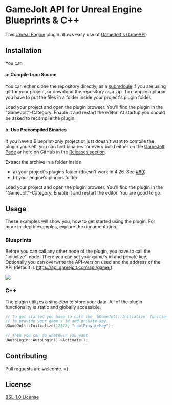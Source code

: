 # GameJolt API for Unreal Engine Blueprints & C++

This [Unreal Engine](https://www.unrealengine.com/) plugin allows easy use of [GameJolt's GameAPI](https://gamejolt.com/game-api).

## Installation

You can   
#### a: Compile from Source

You can either clone the repository directly, as a [submdoule](https://git-scm.com/book/de/v2/Git-Tools-Submodule) if you are using git for your project, or download the repository as a zip. To compile a plugin you have to put the files in a folder inside your project's plugin folder.

Load your project and open the plugin browser. You'll find the plugin in the "GameJolt"-Category. Enable it and restart the editor. At startup you should be asked to recompile the plugin.

#### b: Use Precompiled Binaries

If you have a Blueprint-only project or just doesn't want to compile the plugin yourself, you can find binaries for every build either on the [GameJolt Page](https://gamejolt.com/games/gjapi-bp/318270) or here on GitHub in the [Releases section](https://github.com/freezernick/ue-gjapi-core/releases).

Extract the archive in a folder inside
 - a) your project's plugins folder (doesn't work in 4.26. See <a href="https://github.com/freezernick/ue-gjapi-core/issues/69">#69</a>)
 - b) your engine's plugins folder

Load your project and open the plugin browser. You'll find the plugin in the "GameJolt"-Category. Enable it and restart the editor. You are good to go.

## Usage

These examples will show you, how to get started using the plugin. For more in-depth examples, explore the documentation.

### Blueprints

Before you can call any other node of the plugin, you have to call the "Initialize"-node. There you can set your game's id and private key.
Optionally you can overwrite the API-version used and the address of the API (default is https://api.gamejolt.com/api/game/).

![](https://user-images.githubusercontent.com/27819706/98440576-d35d8880-20f9-11eb-8601-1fd1330098db.png)

### C++

The plugin utilizes a singleton to store your data. All of the plugin functionality is static and globally accessible.

```c++
// To get started you have to call the `UGameJolt::Initialize` function
// to provide your game's id and private key.
UGameJolt::Initialize(12345, "coolPrivateKey");

// Then you can do whatever you want
UAutoLogin::AutoLogin()->Activate();
```

## Contributing
Pull requests are welcome. =)

## License
[BSL-1.0 License](LICENSE)
